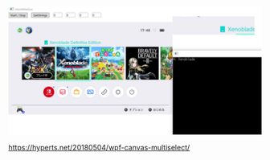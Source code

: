 ![Demo](https://raw.githubusercontent.com/kame-chan/WPF/master/SampleImages/videocapture.jpg)

https://hyperts.net/20180504/wpf-canvas-multiselect/
